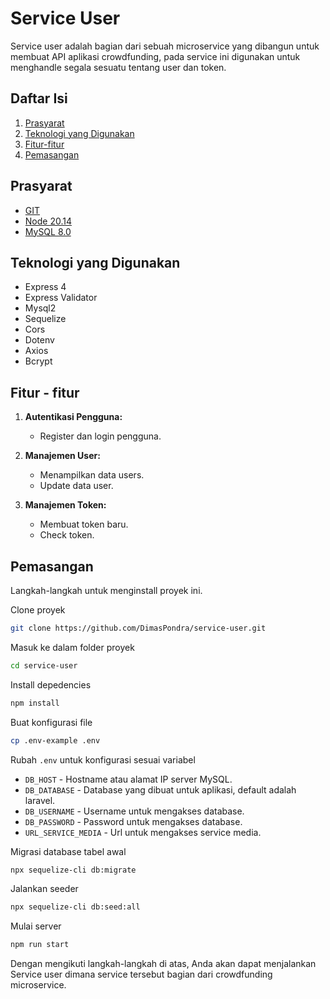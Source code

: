 # Service User
Service user adalah bagian dari sebuah microservice yang dibangun untuk membuat API aplikasi crowdfunding, pada service ini digunakan untuk menghandle segala sesuatu tentang user dan token.

## Daftar Isi
1. [Prasyarat](#prasyarat)
2. [Teknologi yang Digunakan](#teknologi-yang-digunakan)
3. [Fitur-fitur](#fitur---fitur)
4. [Pemasangan](#pemasangan)

## Prasyarat
- [GIT](https://www.git-scm.com/downloads)
- [Node 20.14](https://nodejs.org/en/download/package-manager/current)
- [MySQL 8.0](https://dev.mysql.com/downloads/installer/)

## Teknologi yang Digunakan
- Express 4
- Express Validator
- Mysql2
- Sequelize
- Cors
- Dotenv
- Axios
- Bcrypt

## Fitur - fitur
1. **Autentikasi Pengguna:**
    - Register dan login pengguna.

2. **Manajemen User:**
    - Menampilkan data users.
    - Update data user.

3. **Manajemen Token:**
    - Membuat token baru.
    - Check token.

## Pemasangan
Langkah-langkah untuk menginstall proyek ini.

Clone proyek
```bash
git clone https://github.com/DimasPondra/service-user.git
```

Masuk ke dalam folder proyek
```bash
cd service-user
```

Install depedencies
```bash
npm install
```

Buat konfigurasi file
```bash
cp .env-example .env
```

Rubah `.env` untuk konfigurasi sesuai variabel
- `DB_HOST` - Hostname atau alamat IP server MySQL.
- `DB_DATABASE` - Database yang dibuat untuk aplikasi, default adalah laravel.
- `DB_USERNAME` - Username untuk mengakses database.
- `DB_PASSWORD` - Password untuk mengakses database.
- `URL_SERVICE_MEDIA` - Url untuk mengakses service media.

Migrasi database tabel awal
```bash
npx sequelize-cli db:migrate
```

Jalankan seeder
```bash
npx sequelize-cli db:seed:all
```

Mulai server
```bash
npm run start
```

Dengan mengikuti langkah-langkah di atas, Anda akan dapat menjalankan Service user dimana service tersebut bagian dari crowdfunding microservice.
